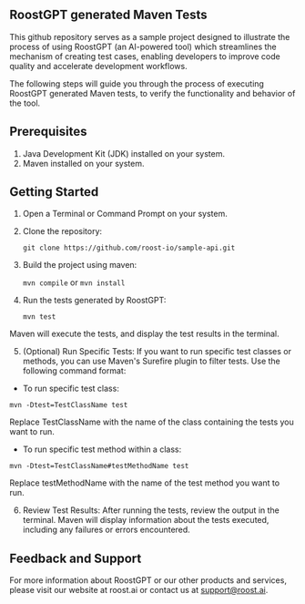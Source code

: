 ## RoostGPT generated Maven Tests

This github repository serves as a sample project designed to illustrate the process of using RoostGPT (an AI-powered tool) which streamlines the mechanism of creating test cases, enabling developers to improve code quality and accelerate development workflows.

The following steps will guide you through the process of executing RoostGPT generated Maven tests, to verify the functionality and behavior of the tool.

## Prerequisites
1. Java Development Kit (JDK) installed on your system.
2. Maven installed on your system.

## Getting Started

1. Open a Terminal or Command Prompt on your system.

2. Clone the repository:
   
    ```
    git clone https://github.com/roost-io/sample-api.git
    ```

3. Build the project using maven:

   ``` mvn compile ``` or ```mvn install```

4. Run the tests generated by RoostGPT:
   ```
   mvn test
   ```
Maven will execute the tests, and display the test results in the terminal.

5. (Optional) Run Specific Tests: If you want to run specific test classes or methods, you can use Maven's Surefire plugin to filter tests. Use the following command format:

  - To run specific test class:
  ```
  mvn -Dtest=TestClassName test
  ```
Replace TestClassName with the name of the class containing the tests you want to run.

  - To run specific test method within a class:
  ```
  mvn -Dtest=TestClassName#testMethodName test
  ```
Replace testMethodName with the name of the test method you want to run.

6. Review Test Results: After running the tests, review the output in the terminal. Maven will display information about the tests executed, including any failures or errors encountered.

## Feedback and Support
For more information about RoostGPT or our other products and services, please visit our website at roost.ai or contact us at support@roost.ai.

